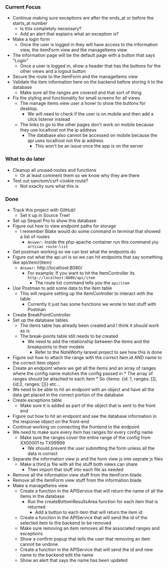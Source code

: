 ### Current Focus
* Continue making sure exceptions are after the ends_at or before the starts_at number
    * Is this completely necessary?
    * Add an alert that explains what an exception is?
* Make a login form
    * Once the user is logged in they will have access to the information view, the itemForm view and the manageItems view
* The information page will be the default page with a button that says "Login"
    * Once a user is logged in, show a header that has the buttons for the other views and a logout button
* Secure the route to the itemForm and the manageItems view
* Validate the item information here on the backend before storing it to the database
    * Make sure all the ranges are covered and that sort of thing
* Fix the styling and functionality for small screens for all views
    * The manage items view user a hover to show the buttons for desktop.
        * We will need to check if the user is on mobile and then add a click listener instead
    * The links to go to the other pages don't work on mobile because they use localhost not the ip address
        * The database also cannot be accessed on mobile because the api uses localhost not the ip address
            * This won't be an issue once the app is on the server

### What to do later
* Cleanup all unused routes and functions
    * Or at least comment them so we know why they are there
* Test out sanctum/csrf-cookie route?
    * Not exaclty sure what this is

### Done
* Track this project with GitHub!
    * Set it up in Source Tree!
* Set up Sequel Pro to show this database
* Figure out how to view endpoint paths for storage
    * I remember Blake would do some command in terminal that showed a list of routes
        * `Answer:` inside the php-apache container run this command `php artisan route:list`
* Get postman working so we can test what the endpoints do
* Figure out what the api url is so we can hit endpoints that say something like api/item/{item}
    * `Answer:` http://localhost:8080/
        * For example: If you want to hit the ItemController its `http://localhost:8080/api/item`
            * The route list command tells you the `api/item` 
* Use Postman to add some data to the item table
    * This will require setting up the ItemController to interact with the table
        * Currently it just has some functions we wrote to test stuff with Postman
* Create BreakPointController
* Set up the database tables
    * The items table has already been created and I think it should work as is
    * The break-points table still needs to be created
        * We need to add the relationship between the items and the breakpoints to their models
            * Refer to the NoteWorty laravel project to see how this is done
* Figure out how to attach the range with the correct item.id AND name to the correct item object
* Create an endpoint where we get all the items and an array of ranges where the config name matches the config passed in
        * The array of ranges should be attached to each item
            * So {items: {id: 1, ranges: []}, {id:2, ranges: []}} etc...
* We need to be able to hit an endpoint with an object and have all the data get placed in the correct portion of the database
* Create exceptions table
    * Make sure it is added as part of the object that is sent to the front end
* Figure out how to hit an endpoint and see the database information in the response object on the front-end
* Continue working on connecting the frontend to the endpoint
* We need to make sure every item has ranges for every config name
    * Make sure the ranges cover the entire range of the config from XX00001 to TX99999
        * We should prevent the user submitting the form unless all the data is correct
* Separate the information view js and the form view js into seprate js files
    * Make a third js file with all the stuff both views can share
        * Then import that stuff into each file as needed
* Remove all the information view stuff from the itemForm blade
* Remove all the itemForm view stuff from the information blade
* Make a manageItems view
    * Create a function in the APIService that will return the name of all the items in the database
        * Run the createBottomResultsArea function for each item that is returned
            * Add a button to each item that will return the item id
    * Create a function in the APIService that will send the id of the selected item to the backend to be removed
    * Make sure removing an item removes all the associated ranges and exceptions
    * Show a confirm popup that tells the user that removing an item cannot be undone
    * Create a function in the APIService that will send the id and new name to the backend edit the name
    * Show an alert that says the name has been updated
